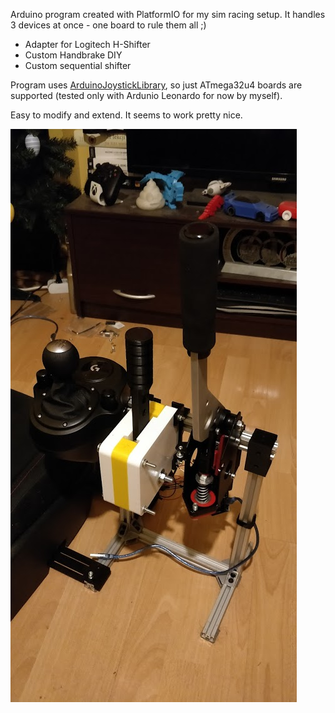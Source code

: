 Arduino program created with PlatformIO for my sim racing setup. It handles 3 devices at once - one board to rule them all ;)

- Adapter for Logitech H-Shifter
- Custom Handbrake DIY
- Custom sequential shifter

Program uses [ArduinoJoystickLibrary](https://github.com/MHeironimus/ArduinoJoystickLibrary), so just ATmega32u4 boards are supported (tested only with Ardunio Leonardo for now by myself).

Easy to modify and extend.
It seems to work pretty nice.

![Devices](https://raw.githubusercontent.com/szczeliniak/sim-racing-devices/master/readme.jpg)
